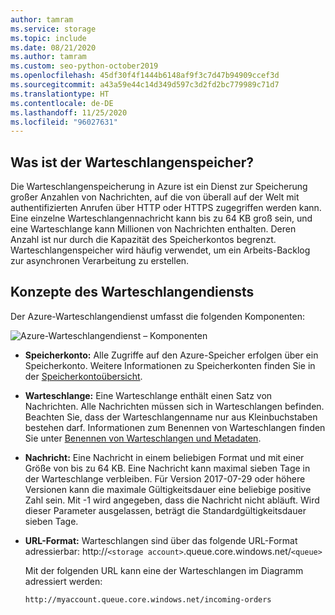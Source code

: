 ```yaml
---
author: tamram
ms.service: storage
ms.topic: include
ms.date: 08/21/2020
ms.author: tamram
ms.custom: seo-python-october2019
ms.openlocfilehash: 45df30f4f1444b6148af9f3c7d47b94909ccef3d
ms.sourcegitcommit: a43a59e44c14d349d597c3d2fd2bc779989c71d7
ms.translationtype: HT
ms.contentlocale: de-DE
ms.lasthandoff: 11/25/2020
ms.locfileid: "96027631"
---
```

## <a name="what-is-queue-storage"></a>Was ist der Warteschlangenspeicher?

Die Warteschlangenspeicherung in Azure ist ein Dienst zur Speicherung großer Anzahlen von Nachrichten, auf die von überall auf der Welt mit authentifizierten Anrufen über HTTP oder HTTPS zugegriffen werden kann. Eine einzelne Warteschlangennachricht kann bis zu 64 KB groß sein, und eine Warteschlange kann Millionen von Nachrichten enthalten. Deren Anzahl ist nur durch die Kapazität des Speicherkontos begrenzt. Warteschlangenspeicher wird häufig verwendet, um ein Arbeits-Backlog zur asynchronen Verarbeitung zu erstellen.

## <a name="queue-service-concepts"></a>Konzepte des Warteschlangendiensts

Der Azure-Warteschlangendienst umfasst die folgenden Komponenten:

![Azure-Warteschlangendienst – Komponenten](./media/storage-queue-concepts-include/azure-queue-service-components.png)

* **Speicherkonto:** Alle Zugriffe auf den Azure-Speicher erfolgen über ein Speicherkonto. Weitere Informationen zu Speicherkonten finden Sie in der [Speicherkontoübersicht](../articles/storage/common/storage-account-overview.md).
* **Warteschlange:** Eine Warteschlange enthält einen Satz von Nachrichten. Alle Nachrichten müssen sich in Warteschlangen befinden. Beachten Sie, dass der Warteschlangenname nur aus Kleinbuchstaben bestehen darf. Informationen zum Benennen von Warteschlangen finden Sie unter [Benennen von Warteschlangen und Metadaten](/rest/api/storageservices/Naming-Queues-and-Metadata).
* **Nachricht:** Eine Nachricht in einem beliebigen Format und mit einer Größe von bis zu 64 KB. Eine Nachricht kann maximal sieben Tage in der Warteschlange verbleiben. Für Version 2017-07-29 oder höhere Versionen kann die maximale Gültigkeitsdauer eine beliebige positive Zahl sein. Mit -1 wird angegeben, dass die Nachricht nicht abläuft. Wird dieser Parameter ausgelassen, beträgt die Standardgültigkeitsdauer sieben Tage.
* **URL-Format:** Warteschlangen sind über das folgende URL-Format adressierbar: http://`<storage account>`.queue.core.windows.net/`<queue>`

    Mit der folgenden URL kann eine der Warteschlangen im Diagramm adressiert werden:

    `http://myaccount.queue.core.windows.net/incoming-orders`
